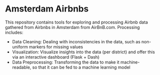 # Amsterdam Airbnbs 
This repository contains tools for exploring and processing Airbnb data gathered from Airbnbs in Amsterdam from AirBnB.com. Processing includes:
* Data Cleaning: Dealing with inconsistencies in the data, such as non-uniform markers for missing values
* Visualization: Visualize insights into the data (per district) and offer this via an interactive dashboard (Flask + Dash)
* Data Preprocessing: Transforming the data to make it machine-readable, so that it can be fed to a machine learning model

